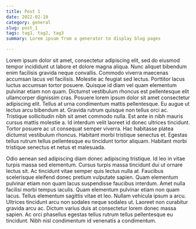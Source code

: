 ```yaml
---
title: Post 1
date: 2022-02-10
category: general
slug: post_1
tags: tag1, tag2, tag3
summary: Lorem ipsum from a generator to display blog pages

---
```


Lorem ipsum dolor sit amet, consectetur adipiscing elit, sed do eiusmod tempor incididunt ut labore et dolore magna aliqua. Nunc aliquet bibendum enim facilisis gravida neque convallis. Commodo viverra maecenas accumsan lacus vel facilisis. Molestie ac feugiat sed lectus. Porttitor lacus luctus accumsan tortor posuere. Quisque id diam vel quam elementum pulvinar etiam non quam. Dictumst vestibulum rhoncus est pellentesque elit ullamcorper dignissim cras. Posuere lorem ipsum dolor sit amet consectetur adipiscing elit. Tellus at urna condimentum mattis pellentesque. Eu augue ut lectus arcu bibendum at. Gravida rutrum quisque non tellus orci ac. Tristique sollicitudin nibh sit amet commodo nulla. Est ante in nibh mauris cursus mattis molestie a. Id interdum velit laoreet id donec ultrices tincidunt. Tortor posuere ac ut consequat semper viverra. Hac habitasse platea dictumst vestibulum rhoncus. Habitant morbi tristique senectus et. Egestas tellus rutrum tellus pellentesque eu tincidunt tortor aliquam. Habitant morbi tristique senectus et netus et malesuada.

Odio aenean sed adipiscing diam donec adipiscing tristique. Id leo in vitae turpis massa sed elementum. Cursus turpis massa tincidunt dui ut ornare lectus sit. Ac tincidunt vitae semper quis lectus nulla at. Faucibus scelerisque eleifend donec pretium vulputate sapien. Quam elementum pulvinar etiam non quam lacus suspendisse faucibus interdum. Amet nulla facilisi morbi tempus iaculis. Quam elementum pulvinar etiam non quam lacus. Tellus elementum sagittis vitae et leo. Nullam vehicula ipsum a arcu. Ultrices tincidunt arcu non sodales neque sodales ut. Laoreet non curabitur gravida arcu ac. Dictum varius duis at consectetur lorem donec massa sapien. Ac orci phasellus egestas tellus rutrum tellus pellentesque eu tincidunt. Nibh nisl condimentum id venenatis a condimentum.